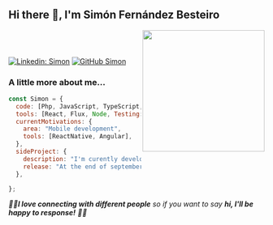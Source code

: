 <div>
<h2> Hi there 👋, I'm Simón Fernández Besteiro</h2>

<img align='right' src="" width="240" >
<h3 align="center"</h3>

#
</br>


[![Linkedin: Simon](https://img.shields.io/badge/-Martin-blue?style=flat-square&logo=Linkedin&logoColor=white&link=https://www.linkedin.com/in/simon-fern%C3%A1ndez-besteiro/)](https://www.linkedin.com/in/simon-fern%C3%A1ndez-besteiro/)
[![GitHub Simon](https://img.shields.io/github/followers/simonbesteiro?label=follow&style=social)](https://github.com/simonbesteiro)

### A little more about me...

```javascript
const Simon = {
  code: [Php, JavaScript, TypeScript, HTML, CSS, SQL, MongoDB],
  tools: [React, Flux, Node, Testing:{frontend:{Jasmine, Jest},backend:{Mocha, Chai, Sinon}}, Express],
  currentMotivations: {
    area: "Mobile development",
    tools: [ReactNative, Angular],
  },
  sideProject: {
    description: "I'm curently developing a full stack app",
    release: "At the end of september the first iteration will be released",
  },

};
```

<div >
 <em>🤘🏼<b>I love connecting with different people</b> so if you want to say <b>hi, I'll be happy to response!</b> 🤘🏼</em>
</div>
